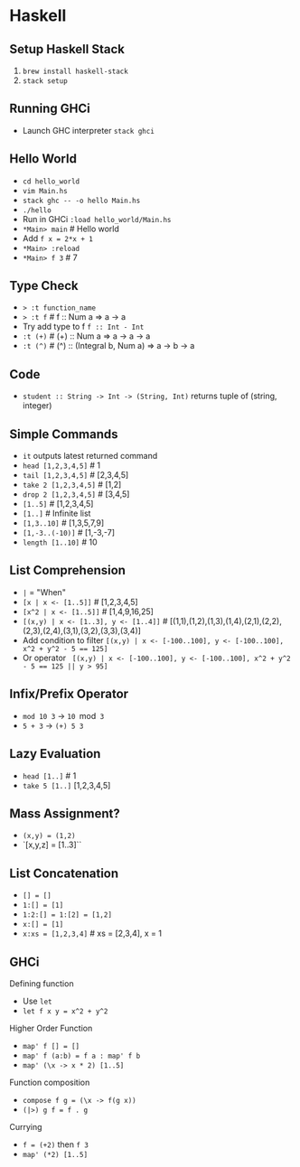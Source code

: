 Haskell
=======

Setup Haskell Stack
-------------------
1. `brew install haskell-stack`
2. `stack setup`

Running GHCi
------------
- Launch GHC interpreter `stack ghci`

Hello World
-----------
- `cd hello_world`
- `vim Main.hs`
- `stack ghc -- -o hello Main.hs`
- `./hello`
- Run in GHCi `:load hello_world/Main.hs`
- `*Main> main` # Hello world
- Add `f x = 2*x + 1`
- `*Main> :reload`
- `*Main> f 3` # 7

Type Check
----------
- `> :t function_name`
- `> :t f` # f :: Num a => a -> a
- Try add type to f `f :: Int - Int`
- `:t (+)` # (+) :: Num a => a -> a -> a
- `:t (^)` # (^) :: (Integral b, Num a) => a -> b -> a

Code
----
- `student :: String -> Int -> (String, Int)` returns tuple of (string, integer)


Simple Commands
---------------
- `it` outputs latest returned command
- `head [1,2,3,4,5]` # 1
- `tail [1,2,3,4,5]` # [2,3,4,5]
- `take 2 [1,2,3,4,5]` # [1,2]
- `drop 2 [1,2,3,4,5]` # [3,4,5]
- `[1..5]` # [1,2,3,4,5]
- `[1..]` # Infinite list
- `[1,3..10]` # [1,3,5,7,9]
- `[1,-3..(-10)]` # [1,-3,-7]
- `length [1..10]` # 10

List Comprehension
------------------
- `|` = "When"
- `[x | x <- [1..5]]` # [1,2,3,4,5]
- `[x^2 | x <- [1..5]]` # [1,4,9,16,25]
- `[(x,y) | x <- [1..3], y <- [1..4]]` #
[(1,1),(1,2),(1,3),(1,4),(2,1),(2,2),(2,3),(2,4),(3,1),(3,2),(3,3),(3,4)]
- Add condition to filter `[(x,y) | x <- [-100..100], y <- [-100..100], x^2 + y^2 - 5 == 125]`
- Or operator ` [(x,y) | x <- [-100..100], y <- [-100..100], x^2 + y^2 - 5 == 125 || y > 95]`

Infix/Prefix Operator
---------------------
- `mod 10 3` -> `10 `mod` 3`
- `5 + 3` -> `(+) 5 3`

Lazy Evaluation
---------------
- `head [1..]` # 1
- `take 5 [1..]` [1,2,3,4,5]

Mass Assignment?
----------------
- `(x,y) = (1,2)`
- `[x,y,z] = [1..3]``

List Concatenation
------------------
- `[] = []`
- `1:[] = [1]`
- `1:2:[] = 1:[2] = [1,2]`
- `x:[] = [1]`
- `x:xs = [1,2,3,4]` # xs = [2,3,4], x = 1

GHCi
----
Defining function
- Use `let`
- `let f x y = x^2 + y^2`

Higher Order Function
- `map' f [] = []`
- `map' f (a:b) = f a : map' f b`
- `map' (\x -> x * 2) [1..5]`

Function composition
- `compose f g = (\x -> f(g x))`
- `(|>) g f = f . g`

Currying
- `f = (+2)` then `f 3`
- `map' (*2) [1..5]`
